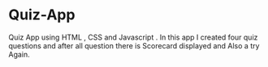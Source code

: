 # Quiz-App
Quiz App using HTML , CSS and Javascript . In this app I created four quiz questions and after all question there is Scorecard displayed and Also a try Again.
